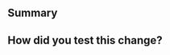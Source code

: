 ## Summary

<!--
 Explain the **motivation** for making this change. What problems are you solving with this pull request? How are you improving the current situation?

 Please also consider the diff size. If you have changed more than 100 lines, chances are your pull request will be almost impossible to review. Are there any ways to
 split up your pull request further? Does the collection of changes semantically make sense?
-->

## How did you test this change?

<!--
  Demonstrate the code is solid. Example: The exact pages you used to test this change, screenshots / videos if the pull request changes the user interface.
  How exactly did you verify that your PR solves the issue you wanted to solve?
  If you leave this empty, your PR will very likely be closed.

  Things to be particularly aware of:

  - Does this break LPDB on any of the wikis?
  - Are all needed page variables still set?
  - Does this break SMW on any of the wikis?
-->
